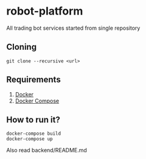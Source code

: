 # robot-platform

All trading bot services started from single repository

## Cloning

```
git clone --recursive <url>
```

## Requirements

1. [Docker](https://docs.docker.com/install/)
2. [Docker Compose](https://docs.docker.com/compose/install/)


## How to run it?
```
docker-compose build
docker-compose up
```
Also read backend/README.md
